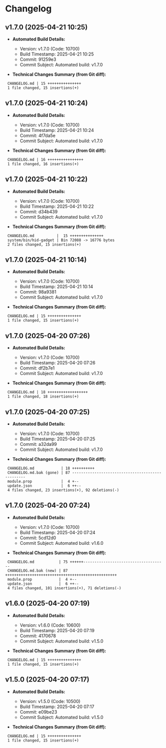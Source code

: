 # Changelog

## v1.7.0 (2025-04-21 10:25)

* **Automated Build Details:**
    * Version: v1.7.0 (Code: 10700)
    * Build Timestamp: 2025-04-21 10:25
    * Commit: 91259e3
    * Commit Subject: Automated build: v1.7.0

* **Technical Changes Summary (from Git diff):**
```
 CHANGELOG.md | 15 +++++++++++++++
 1 file changed, 15 insertions(+)
```


## v1.7.0 (2025-04-21 10:24)

* **Automated Build Details:**
    * Version: v1.7.0 (Code: 10700)
    * Build Timestamp: 2025-04-21 10:24
    * Commit: 4f7da5e
    * Commit Subject: Automated build: v1.7.0

* **Technical Changes Summary (from Git diff):**
```
 CHANGELOG.md | 16 ++++++++++++++++
 1 file changed, 16 insertions(+)
```


## v1.7.0 (2025-04-21 10:22)

* **Automated Build Details:**
    * Version: v1.7.0 (Code: 10700)
    * Build Timestamp: 2025-04-21 10:22
    * Commit: d34b439
    * Commit Subject: Automated build: v1.7.0

* **Technical Changes Summary (from Git diff):**
```
 CHANGELOG.md          |  15 +++++++++++++++
 system/bin/hid-gadget | Bin 72088 -> 16776 bytes
 2 files changed, 15 insertions(+)
```


## v1.7.0 (2025-04-21 10:14)

* **Automated Build Details:**
    * Version: v1.7.0 (Code: 10700)
    * Build Timestamp: 2025-04-21 10:14
    * Commit: 98a9381
    * Commit Subject: Automated build: v1.7.0

* **Technical Changes Summary (from Git diff):**
```
 CHANGELOG.md | 15 +++++++++++++++
 1 file changed, 15 insertions(+)
```


## v1.7.0 (2025-04-20 07:26)

* **Automated Build Details:**
    * Version: v1.7.0 (Code: 10700)
    * Build Timestamp: 2025-04-20 07:26
    * Commit: df2b7e1
    * Commit Subject: Automated build: v1.7.0

* **Technical Changes Summary (from Git diff):**
```
 CHANGELOG.md | 18 ++++++++++++++++++
 1 file changed, 18 insertions(+)
```


## v1.7.0 (2025-04-20 07:25)

* **Automated Build Details:**
    * Version: v1.7.0 (Code: 10700)
    * Build Timestamp: 2025-04-20 07:25
    * Commit: a32da99
    * Commit Subject: Automated build: v1.7.0

* **Technical Changes Summary (from Git diff):**
```
 CHANGELOG.md            | 18 ++++++++++
 CHANGELOG.md.bak (gone) | 87 -------------------------------------------------
 module.prop             |  4 +--
 update.json             |  6 ++--
 4 files changed, 23 insertions(+), 92 deletions(-)
```


## v1.7.0 (2025-04-20 07:24)

* **Automated Build Details:**
    * Version: v1.7.0 (Code: 10700)
    * Build Timestamp: 2025-04-20 07:24
    * Commit: 5cd12d0
    * Commit Subject: Automated build: v1.6.0

* **Technical Changes Summary (from Git diff):**
```
 CHANGELOG.md           | 75 ++++++-------------------------------------
 CHANGELOG.md.bak (new) | 87 ++++++++++++++++++++++++++++++++++++++++++++++++++
 module.prop            |  4 +--
 update.json            |  6 ++--
 4 files changed, 101 insertions(+), 71 deletions(-)
```


## v1.6.0 (2025-04-20 07:19)

* **Automated Build Details:**
    * Version: v1.6.0 (Code: 10600)
    * Build Timestamp: 2025-04-20 07:19
    * Commit: 4170678
    * Commit Subject: Automated build: v1.5.0

* **Technical Changes Summary (from Git diff):**
```
 CHANGELOG.md | 15 +++++++++++++++
 1 file changed, 15 insertions(+)
```


## v1.5.0 (2025-04-20 07:17)

* **Automated Build Details:**
    * Version: v1.5.0 (Code: 10500)
    * Build Timestamp: 2025-04-20 07:17
    * Commit: e09be23
    * Commit Subject: Automated build: v1.5.0

* **Technical Changes Summary (from Git diff):**
```
 CHANGELOG.md | 15 +++++++++++++++
 1 file changed, 15 insertions(+)
```
